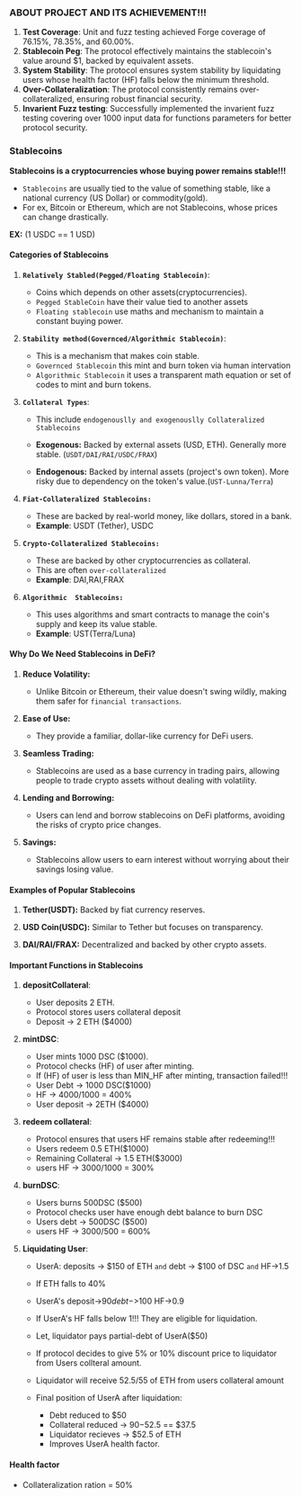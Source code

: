 ### ABOUT PROJECT AND ITS ACHIEVEMENT!!!

1. **Test Coverage**: Unit and fuzz testing achieved Forge coverage of 76.15%, 78.35%, and 60.00%.
2. **Stablecoin Peg**: The protocol effectively maintains the stablecoin's value around $1, backed by equivalent assets.
3. **System Stability**: The protocol ensures system stability by liquidating users whose health factor (HF) falls below the minimum threshold.
4. **Over-Collateralization**: The protocol consistently remains over-collateralized, ensuring robust financial security.
5. **Invarient Fuzz testing**: Successfully implemented the invarient fuzz testing covering over 1000 input data for functions parameters for better protocol security.



### Stablecoins

**Stablecoins is a cryptocurrencies whose buying power remains stable!!!**

- `Stablecoins` are usually tied to the value of something stable, like a national currency (US Dollar) or commodity(gold).
- For ex, Bitcoin or Ethereum, which are not Stablecoins, whose prices can change drastically. 

**EX:** (1 USDC == 1 USD)



#### Categories of Stablecoins


1. **`Relatively Stabled(Pegged/Floating Stablecoin)`**:
    - Coins which depends on other assets(cryptocurrencies).
    - `Pegged StableCoin` have their value tied to another assets
    - `Floating stablecoin` use maths and mechanism to maintain a constant buying power.

2. **`Stability method(Governced/Algorithmic Stablecoin)`**:
    - This is a mechanism that makes coin stable.
    - `Governced Stablecoin` this mint and burn token via human intervation
    - `Algorithmic Stablecoin` it uses a transparent math equation or set of codes to mint and burn tokens.

3. **`Collateral Types`**:
    - This include `endogenouslly and exogenouslly Collateralized Stablecoins`

    - **Exogenous:** Backed by external assets (USD, ETH). Generally more stable. (`USDT/DAI/RAI/USDC/FRAX`)
    - **Endogenous:** Backed by internal assets (project's own token). More risky due to dependency on the token's value.(`UST-Lunna/Terra`)


4. **`Fiat-Collateralized Stablecoins:`**
    - These are backed by real-world money, like dollars, stored in a bank.
    - **Example**: USDT (Tether), USDC

5. **`Crypto-Collateralized Stablecoins:`**
    - These are backed by other cryptocurrencies as collateral.
    - This are often `over-collateralized`
    - **Example**: DAI,RAI,FRAX

6. **`Algorithmic  Stablecoins:`**
    - This uses algorithms and smart contracts to manage the coin's supply and keep its value stable.
    - **Example**: UST(Terra/Luna)



#### Why Do We Need Stablecoins in DeFi?

1. **Reduce Volatility:** 
    - Unlike Bitcoin or Ethereum, their value doesn't swing wildly, making them safer for `financial transactions`.

2. **Ease of Use:** 
    - They provide a familiar, dollar-like currency for DeFi users.

3. **Seamless Trading:** 
    - Stablecoins are used as a base currency in trading pairs, allowing people to trade crypto assets without dealing with volatility.
    
4. **Lending and Borrowing:** 
    - Users can lend and borrow stablecoins on DeFi platforms, avoiding the risks of crypto price changes.

5. **Savings:** 
    - Stablecoins allow users to earn interest without worrying about their savings losing value.



#### Examples of Popular Stablecoins

1. **Tether(USDT):** Backed by fiat currency reserves.

2. **USD Coin(USDC):** Similar to Tether but focuses on transparency.

3. **DAI/RAI/FRAX:** Decentralized and backed by other crypto assets.




#### Important Functions in Stablecoins


1. **depositCollateral**:
    - User deposits 2 ETH.
    - Protocol stores users collateral deposit
    - Deposit -> 2 ETH ($4000)

2. **mintDSC**:
    - User mints 1000 DSC ($1000).
    - Protocol checks (HF) of user after minting.
    - If (HF) of user is less than MIN_HF after minting, transaction failed!!!
    - User Debt -> 1000 DSC($1000)
    - HF -> $4000/$1000 = 400%
    - User deposit -> 2ETH ($4000)
    
3. **redeem collateral**:
    - Protocol ensures that users HF remains stable after redeeming!!!
    - Users redeem 0.5 ETH($1000)
    - Remaining Collateral -> 1.5 ETH($3000)
    - users HF -> $3000/$1000 = 300%

4. **burnDSC**:
    - Users burns 500DSC ($500)
    - Protocol checks user have enough debt balance to burn DSC
    - Users debt -> 500DSC ($500) 
    - users HF -> $3000/$500 = 600%


5. **Liquidating User**:
   - UserA:  deposits -> $150 of ETH `and`  debt -> $100 of DSC `and` HF->1.5
   - If ETH falls to 40%
   - UserA's  deposit->$90  debt->$100  HF->0.9
   - If UserA's HF falls below 1!!! They are eligible for liquidation.
   - Let, liquidator pays partial-debt of UserA($50)
   - If protocol decides to give 5% or 10% discount price to liquidator from Users collteral amount.
   - Liquidator will receive $52.5/$55 of ETH from users collateral amount

   - Final position of UserA after liquidation:
      - Debt reduced to $50
      - Collateral reduced -> $90-$52.5 == $37.5
      - Liquidator recieves -> $52.5 of ETH
      - Improves UserA health factor. 



#### Health factor

- Collateralization ration = 50%